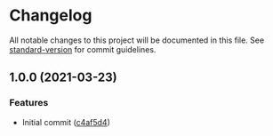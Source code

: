 # Changelog

All notable changes to this project will be documented in this file. See [standard-version](https://github.com/conventional-changelog/standard-version) for commit guidelines.

## 1.0.0 (2021-03-23)


### Features

* Initial commit ([c4af5d4](https://github.com/danielcerongrajales/App_bars_top/commit/c4af5d43e44f4ca989e4cb116e6770ca82576ce5))
